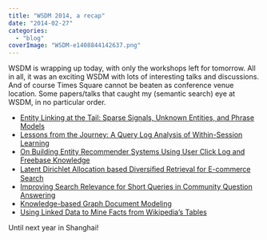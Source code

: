 ```yaml
---
title: "WSDM 2014, a recap"
date: "2014-02-27"
categories: 
  - "blog"
coverImage: "WSDM-e1408844142637.png"
---
```


WSDM is wrapping up today, with only the workshops left for tomorrow. All in all, it was an exciting WSDM with lots of interesting talks and discussions. And of course Times Square cannot be beaten as conference venue location. Some papers/talks that caught my (semantic search) eye at WSDM, in no particular order.

- [Entity Linking at the Tail: Sparse Signals, Unknown Entities, and Phrase Models](http://research.microsoft.com/apps/pubs/?id=205509 "Entity Linking at the Tail: Sparse Signals, Unknown Entities and Phrase Models")
- [Lessons from the Journey: A Query Log Analysis of Within-Session Learning](http://research.microsoft.com/en-us/um/people/teevan/publications/papers/wsdm14.pdf "Lessons from the Journey: A Query Log Analysis of Within-Session Learning")
- [On Building Entity Recommender Systems Using User Click Log and Freebase Knowledge](http://dl.acm.org/citation.cfm?id=2556233 "http://dl.acm.org/citation.cfm?id=2556233")
- [Latent Dirichlet Allocation based Diversiﬁed Retrieval for E-commerce Search](http://web.engr.oregonstate.edu/~wong/papers/pdf/WSDM2014.pdf "Latent Dirichlet Allocation based Diversiﬁed Retrieval for E-commerce Search")
- [Improving Search Relevance for Short Queries in Community Question Answering](http://dx.doi.org/10.1145/2556195.2556239 "Improving search relevance for short queries in community question answering")
- [Knowledge-based Graph Document Modeling](http://dx.doi.org/10.1145/2556195.2556250 "Knowledge-based Graph Document Modeling")
- [Using Linked Data to Mine Facts from Wikipedia’s Tables](http://aidanhogan.com/docs/wikitables_wsdm2014.pdf "Using Linked Data to Mine Facts from Wikipedia’s Tables")

Until next year in Shanghai!
